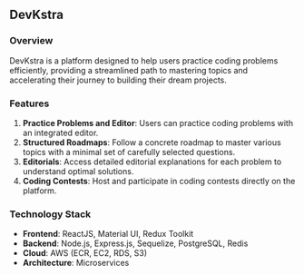 ## DevKstra

### Overview
DevKstra is a platform designed to help users practice coding problems efficiently, providing a streamlined path to mastering topics and accelerating their journey to building their dream projects.

### Features
1. **Practice Problems and Editor**: Users can practice coding problems with an integrated editor.
2. **Structured Roadmaps**: Follow a concrete roadmap to master various topics with a minimal set of carefully selected questions.
3. **Editorials**: Access detailed editorial explanations for each problem to understand optimal solutions.
4. **Coding Contests**: Host and participate in coding contests directly on the platform.

### Technology Stack
- **Frontend**: ReactJS, Material UI, Redux Toolkit
- **Backend**: Node.js, Express.js, Sequelize, PostgreSQL, Redis
- **Cloud**: AWS (ECR, EC2, RDS, S3)
- **Architecture**: Microservices

